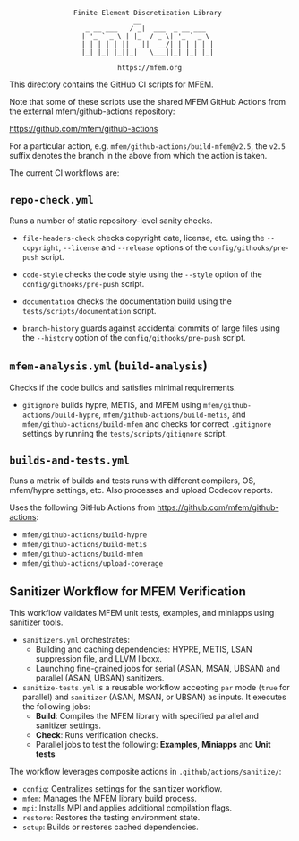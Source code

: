                     Finite Element Discretization Library
                                   __
                       _ __ ___   / _|  ___  _ __ ___
                      | '_ ` _ \ | |_  / _ \| '_ ` _ \
                      | | | | | ||  _||  __/| | | | | |
                      |_| |_| |_||_|   \___||_| |_| |_|

                               https://mfem.org

This directory contains the GitHub CI scripts for MFEM.

Note that some of these scripts use the shared MFEM GitHub Actions from the external mfem/github-actions repository:

  <https://github.com/mfem/github-actions>

For a particular action, e.g. `mfem/github-actions/build-mfem@v2.5`, the `v2.5` suffix denotes the branch in the above from which the action is taken.

The current CI workflows are:

## `repo-check.yml`

Runs a number of static repository-level sanity checks.

- `file-headers-check` checks copyright date, license, etc. using the `--copyright`, `--license` and `--release` options of the `config/githooks/pre-push` script.

- `code-style` checks the code style using the `--style` option of the `config/githooks/pre-push` script.

- `documentation` checks the documentation build using the `tests/scripts/documentation` script.

- `branch-history` guards against accidental commits of large files using the `--history` option of the `config/githooks/pre-push` script.

## `mfem-analysis.yml` (`build-analysis`)

Checks if the code builds and satisfies minimal requirements.

- `gitignore` builds hypre, METIS, and MFEM using `mfem/github-actions/build-hypre`, `mfem/github-actions/build-metis`, and `mfem/github-actions/build-mfem` and checks for correct `.gitignore` settings by running the `tests/scripts/gitignore` script.

## `builds-and-tests.yml`

Runs a matrix of builds and tests runs with different compilers, OS, mfem/hypre settings, etc. Also processes and upload Codecov reports.

Uses the following GitHub Actions from <https://github.com/mfem/github-actions>:

- `mfem/github-actions/build-hypre`
- `mfem/github-actions/build-metis`
- `mfem/github-actions/build-mfem`
- `mfem/github-actions/upload-coverage`

## Sanitizer Workflow for MFEM Verification

This workflow validates MFEM unit tests, examples, and miniapps using sanitizer tools.

- `sanitizers.yml` orchestrates:
  - Building and caching dependencies: HYPRE, METIS, LSAN suppression file, and LLVM libcxx.
  - Launching fine-grained jobs for serial (ASAN, MSAN, UBSAN) and parallel (ASAN, UBSAN) sanitizers.
- `sanitize-tests.yml` is a reusable workflow accepting `par` mode (`true` for parallel) and `sanitizer` (ASAN, MSAN, or UBSAN) as inputs. It executes the following jobs:
  - **Build**: Compiles the MFEM library with specified parallel and sanitizer settings.
  - **Check**: Runs verification checks.
  - Parallel jobs to test the following: **Examples**, **Miniapps** and **Unit tests**

The workflow leverages composite actions in `.github/actions/sanitize/`:

- `config`: Centralizes settings for the sanitizer workflow.
- `mfem`: Manages the MFEM library build process.
- `mpi`: Installs MPI and applies additional compilation flags.
- `restore`: Restores the testing environment state.
- `setup`: Builds or restores cached dependencies.
